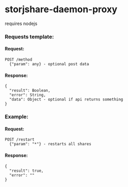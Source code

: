 # storjshare-daemon-proxy

requires nodejs

### Requests template:

#### Request:
```
POST /method
  {"param": any} - optional post data
```

#### Response:
```
{
  "result": Boolean,
  "error": String,
  "data": Object - optional if api returns something
}
```

### Example:

#### Request:
```
POST /restart
  {"param": "*"} - restarts all shares
```

#### Response:
```
{
  "result": true,
  "error": ""
}
```

